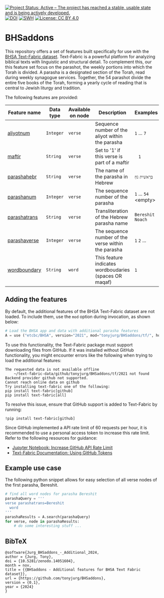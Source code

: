 [![Project Status: Active – The project has reached a stable, usable state and is being actively developed.](https://www.repostatus.org/badges/latest/active.svg)](https://www.repostatus.org/#active) [![DOI](https://zenodo.org/badge/DOI/10.5281/zenodo.14051603.svg)](https://doi.org/10.5281/zenodo.14051603) [![SWH](https://archive.softwareheritage.org/badge/origin/https://doi.org/10.5281/zenodo.14051603)](https://archive.softwareheritage.org/browse/origin/https://doi.org/10.5281/zenodo.14051603) [![License: CC BY 4.0](https://img.shields.io/badge/License-CC_BY%204.0-lightgrey.svg)](https://creativecommons.org/licenses/by/4.0/)

# BHSaddons

This repository offers a set of features built specifically for use with the [BHSA Text-Fabric dataset](https://etcbc.github.io/bhsa/). Text-Fabric is a powerful platform for analyzing biblical texts with linguistic and structural detail. To complement this, our this feature set focus on the parashot, the weekly portions into which the Torah is divided. A parasha is a designated section of the Torah, read during weekly synagogue services. Together, the 54 parashot divide the entire five books of the Torah, forming a yearly cycle of reading that is central to Jewish liturgy and tradition.

The following features are provided:

Feature name | Data type | Available on node | Description | Examples
---|---|---|---|---
[aliyotnum](docs/features/aliyotnum.md)| `Integer`| `verse` | Sequence number of the aliyot within the parasha | `1` ... `7` <span>` `</span>
[maftir](docs/features/maftir.md)|`String`| `verse` | Set to '1' if this verse is part of a maftir | <span>` `</span> `1`
[parashahebr](docs/features/parashahebr.md)|`String`| `verse` | The name of the parasha in Hebrew | `בְּרֵאשִׁית` `נֹחַ`
[parashanum](docs/features/parashanum.md)|`Integer`| `verse` | The sequence number of the parasha | `1` ... `54` &lt;empty&gt;
[parashatrans](docs/features/parashatrans.md)|`String`| `verse` | Transliteration of the Hebrew parasha name | `Bereshit` `Noach`
[parashaverse](docs/features/parashaverse.md)|`Integer`| `verse` | The sequence number of the verse within the parasha | `1` `2` ...
[wordboundary](docs/features/wordboundary.md)|`String`| `word` | This feature indicates wordboudaries (spaces OR maqaf)|  `1` <span>` `</span>


## Adding the features

By default, the additional features of the BHSA Text-Fabric dataset are not loaded. To include them, use the `mod` option during invocation, as shown below:

```python
# Load the BHSA app and data with additional parasha features
A = use ("etcbc/BHSA", version="2021", mod="tonyjurg/BHSaddons/tf/", hoist=globals())
```

To use this functionality, the Text-Fabric package must support downloading files from GitHub. If it was installed without GitHub functionality, you might encounter errors like the following when trying to load the additional features:

```
The requested data is not available offline
	~/text-fabric-data/github/tonyjurg/BHSaddons/tf/2021 not found
Backend provider github not supported.
Cannot reach online data on github
Try installing text-fabric one of the following:
pip install text-fabric[github]
pip install text-fabric[all]
```

To resolve this issue, ensure that GitHub support is added to Text-Fabric by running:

```
!pip install text-fabric[github]
```

Since GitHub implemented a API rate limit of 60 requests per hour, it is recommended to use a personal access token to increase this rate limit. Refer to the following resources for guidance:
- [Jupyter Notebook: Increase GitHub API Rate Limit](https://nbviewer.org/github/CenterBLC/N1904/blob/main/docs/tutorial/Increase_GitHub_rate_limit.ipynb)
- [Text-Fabric Documentation: Using GitHub Tokens](https://annotation.github.io/text-fabric/tf/advanced/repo.html#token-in-environment-variables)

## Example use case

The following python snippet allows for easy selection of all verse nodes of the first parasha, Bereshit.

```python
# find all word nodes for parasha Bereshit
parashaQuery = '''
verse parashatrans=Bereshit
  word
'''
parashaResults = A.search(parashaQuery)
for verse, node in parashaResults:
    # do some interesting stuff ...
```

## BibTeX

```
@software{Jurg_BHSaddons_-_Additional_2024,
author = {Jurg, Tony},
doi = {10.5281/zenodo.14051604},
month = nov,
title = {{BHSaddons - Additional features for BHSA Text Fabric dataset}},
url = {https://github.com/tonyjurg/BHSaddons},
version = {0.1},
year = {2024}
}
```
